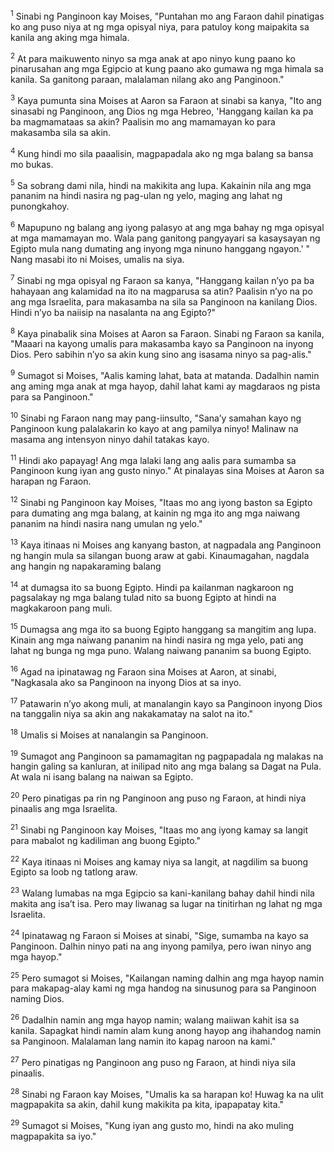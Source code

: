 <sup>1</sup>
Sinabi ng Panginoon kay Moises, "Puntahan mo ang Faraon dahil pinatigas ko ang puso niya at ng mga opisyal niya, para patuloy kong maipakita sa kanila ang aking mga himala. 

<sup>2</sup>
At para maikuwento ninyo sa mga anak at apo ninyo kung paano ko pinarusahan ang mga Egipcio at kung paano ako gumawa ng mga himala sa kanila. Sa ganitong paraan, malalaman nilang ako ang Panginoon." 

<sup>3</sup>
Kaya pumunta sina Moises at Aaron sa Faraon at sinabi sa kanya, "Ito ang sinasabi ng Panginoon, ang Dios ng mga Hebreo, 'Hanggang kailan ka pa ba magmamataas sa akin? Paalisin mo ang mamamayan ko para makasamba sila sa akin. 

<sup>4</sup>
Kung hindi mo sila paaalisin, magpapadala ako ng mga balang sa bansa mo bukas. 

<sup>5</sup>
Sa sobrang dami nila, hindi na makikita ang lupa. Kakainin nila ang mga pananim na hindi nasira ng pag-ulan ng yelo, maging ang lahat ng punongkahoy. 

<sup>6</sup>
Mapupuno ng balang ang iyong palasyo at ang mga bahay ng mga opisyal at mga mamamayan mo. Wala pang ganitong pangyayari sa kasaysayan ng Egipto mula nang dumating ang inyong mga ninuno hanggang ngayon.' " Nang masabi ito ni Moises, umalis na siya. 

<sup>7</sup>
Sinabi ng mga opisyal ng Faraon sa kanya, "Hanggang kailan nʼyo pa ba hahayaan ang kalamidad na ito na magparusa sa atin? Paalisin nʼyo na po ang mga Israelita, para makasamba na sila sa Panginoon na kanilang Dios. Hindi nʼyo ba naiisip na nasalanta na ang Egipto?" 

<sup>8</sup>
Kaya pinabalik sina Moises at Aaron sa Faraon. Sinabi ng Faraon sa kanila, "Maaari na kayong umalis para makasamba kayo sa Panginoon na inyong Dios. Pero sabihin nʼyo sa akin kung sino ang isasama ninyo sa pag-alis." 

<sup>9</sup>
Sumagot si Moises, "Aalis kaming lahat, bata at matanda. Dadalhin namin ang aming mga anak at mga hayop, dahil lahat kami ay magdaraos ng pista para sa Panginoon." 

<sup>10</sup>
Sinabi ng Faraon nang may pang-iinsulto, "Sanaʼy samahan kayo ng Panginoon kung palalakarin ko kayo at ang pamilya ninyo! Malinaw na masama ang intensyon ninyo dahil tatakas kayo. 

<sup>11</sup>
Hindi ako papayag! Ang mga lalaki lang ang aalis para sumamba sa Panginoon kung iyan ang gusto ninyo." At pinalayas sina Moises at Aaron sa harapan ng Faraon. 

<sup>12</sup>
Sinabi ng Panginoon kay Moises, "Itaas mo ang iyong baston sa Egipto para dumating ang mga balang, at kainin ng mga ito ang mga naiwang pananim na hindi nasira nang umulan ng yelo." 

<sup>13</sup>
Kaya itinaas ni Moises ang kanyang baston, at nagpadala ang Panginoon ng hangin mula sa silangan buong araw at gabi. Kinaumagahan, nagdala ang hangin ng napakaraming balang 

<sup>14</sup>
at dumagsa ito sa buong Egipto. Hindi pa kailanman nagkaroon ng pagsalakay ng mga balang tulad nito sa buong Egipto at hindi na magkakaroon pang muli. 

<sup>15</sup>
Dumagsa ang mga ito sa buong Egipto hanggang sa mangitim ang lupa. Kinain ang mga naiwang pananim na hindi nasira ng mga yelo, pati ang lahat ng bunga ng mga puno. Walang naiwang pananim sa buong Egipto. 

<sup>16</sup>
Agad na ipinatawag ng Faraon sina Moises at Aaron, at sinabi, "Nagkasala ako sa Panginoon na inyong Dios at sa inyo. 

<sup>17</sup>
Patawarin nʼyo akong muli, at manalangin kayo sa Panginoon inyong Dios na tanggalin niya sa akin ang nakakamatay na salot na ito." 

<sup>18</sup>
Umalis si Moises at nanalangin sa Panginoon. 

<sup>19</sup>
Sumagot ang Panginoon sa pamamagitan ng pagpapadala ng malakas na hangin galing sa kanluran, at inilipad nito ang mga balang sa Dagat na Pula. At wala ni isang balang na naiwan sa Egipto. 

<sup>20</sup>
Pero pinatigas pa rin ng Panginoon ang puso ng Faraon, at hindi niya pinaalis ang mga Israelita.

<sup>21</sup>
Sinabi ng Panginoon kay Moises, "Itaas mo ang iyong kamay sa langit para mabalot ng kadiliman ang buong Egipto." 

<sup>22</sup>
Kaya itinaas ni Moises ang kamay niya sa langit, at nagdilim sa buong Egipto sa loob ng tatlong araw. 

<sup>23</sup>
Walang lumabas na mga Egipcio sa kani-kanilang bahay dahil hindi nila makita ang isaʼt isa. Pero may liwanag sa lugar na tinitirhan ng lahat ng mga Israelita. 

<sup>24</sup>
Ipinatawag ng Faraon si Moises at sinabi, "Sige, sumamba na kayo sa Panginoon. Dalhin ninyo pati na ang inyong pamilya, pero iwan ninyo ang mga hayop." 

<sup>25</sup>
Pero sumagot si Moises, "Kailangan naming dalhin ang mga hayop namin para makapag-alay kami ng mga handog na sinusunog para sa Panginoon naming Dios. 

<sup>26</sup>
Dadalhin namin ang mga hayop namin; walang maiiwan kahit isa sa kanila. Sapagkat hindi namin alam kung anong hayop ang ihahandog namin sa Panginoon. Malalaman lang namin ito kapag naroon na kami." 

<sup>27</sup>
Pero pinatigas ng Panginoon ang puso ng Faraon, at hindi niya sila pinaalis. 

<sup>28</sup>
Sinabi ng Faraon kay Moises, "Umalis ka sa harapan ko! Huwag ka na ulit magpapakita sa akin, dahil kung makikita pa kita, ipapapatay kita." 

<sup>29</sup>
Sumagot si Moises, "Kung iyan ang gusto mo, hindi na ako muling magpapakita sa iyo."